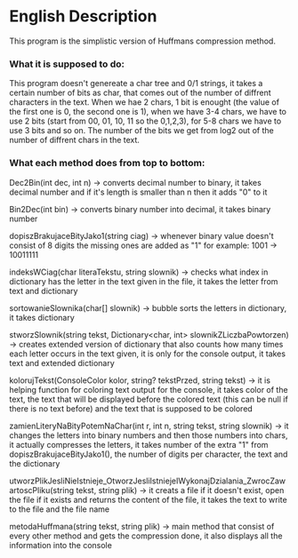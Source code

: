 # English Description

This program is the simplistic version of Huffmans compression method.

### What it is supposed to do:

This program doesn't genereate a char tree and 0/1 strings, it takes a certain number of bits as char, that comes out of the number of diffrent characters in the text. When we hae 2 chars, 1 bit is enought (the value of the first one is 0, the second one is 1), when we have 3-4 chars, we have to use 2 bits (start from 00, 01, 10, 11 so the 0,1,2,3), for 5-8 chars we have to use 3 bits and so on. The number of the bits we get from log2 out of the number of diffrent chars in the text.

### What each method does from top to bottom:

Dec2Bin(int dec, int n) -> converts decimal number to binary, it takes decimal number and if it's length is smaller than n then it adds "0" to it

Bin2Dec(int bin) -> converts binary number into decimal, it takes binary number

dopiszBrakujaceBityJako1(string ciag) -> whenever binary value doesn't consist of 8 digits the missing ones are added as "1" for example: 1001 -> 10011111

indeksWCiag(char literaTekstu, string slownik) -> checks what index in dictionary has the letter in the text given in the file, it takes the letter from text and dictionary

sortowanieSlownika(char[] slownik) -> bubble sorts the letters in dictionary, it takes dictionary

stworzSlownik(string tekst, Dictionary<char, int> slownikZLiczbaPowtorzen) -> creates extended version of dictionary that also counts how many times each letter occurs in the text given, it is only for the console output, it takes text and extended dictionary

kolorujTekst(ConsoleColor kolor, string? tekstPrzed, string tekst) -> it is helping function for coloring text output for the console, it takes color of the text, the text that will be displayed before the colored text (this can be null if there is no text before) and the text that is supposed to be colored

zamienLiteryNaBityPotemNaChar(int r, int n, string tekst, string slownik) -> it changes the letters into binary numbers and then those numbers into chars, it actually compresses the letters, it takes number of the extra "1" from dopiszBrakujaceBityJako1(), the number of digits per character, the text and the dictionary

utworzPlikJesliNieIstnieje_OtworzJesliIstniejeIWykonajDzialania_ZwrocZawartoscPliku(string tekst, string plik) -> it creats a file if it doesn't exist, open the file if it exists and returns the content of the file, it takes the text to write to the file and the file name

metodaHuffmana(string tekst, string plik) -> main method that consist of every other method and gets the compression done, it also displays all the information into the console
